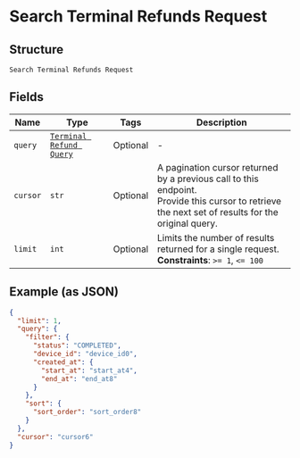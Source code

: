 
# Search Terminal Refunds Request

## Structure

`Search Terminal Refunds Request`

## Fields

| Name | Type | Tags | Description |
|  --- | --- | --- | --- |
| `query` | [`Terminal Refund Query`](../../doc/models/terminal-refund-query.md) | Optional | - |
| `cursor` | `str` | Optional | A pagination cursor returned by a previous call to this endpoint.<br>Provide this cursor to retrieve the next set of results for the original query. |
| `limit` | `int` | Optional | Limits the number of results returned for a single request.<br>**Constraints**: `>= 1`, `<= 100` |

## Example (as JSON)

```json
{
  "limit": 1,
  "query": {
    "filter": {
      "status": "COMPLETED",
      "device_id": "device_id0",
      "created_at": {
        "start_at": "start_at4",
        "end_at": "end_at8"
      }
    },
    "sort": {
      "sort_order": "sort_order8"
    }
  },
  "cursor": "cursor6"
}
```

